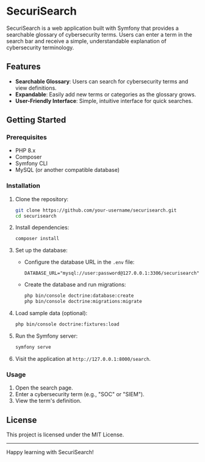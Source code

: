 # SecuriSearch

SecuriSearch is a web application built with Symfony that provides a searchable glossary of cybersecurity terms. Users can enter a term in the search bar and receive a simple, understandable explanation of cybersecurity terminology.

## Features

- **Searchable Glossary**: Users can search for cybersecurity terms and view definitions.
- **Expandable**: Easily add new terms or categories as the glossary grows.
- **User-Friendly Interface**: Simple, intuitive interface for quick searches.

## Getting Started

### Prerequisites

- PHP 8.x
- Composer
- Symfony CLI
- MySQL (or another compatible database)

### Installation

1. Clone the repository:
    ```bash
    git clone https://github.com/your-username/securisearch.git
    cd securisearch
    ```

2. Install dependencies:
    ```bash
    composer install
    ```

3. Set up the database:
   - Configure the database URL in the `.env` file:
     ```
     DATABASE_URL="mysql://user:password@127.0.0.1:3306/securisearch"
     ```
   - Create the database and run migrations:
     ```bash
     php bin/console doctrine:database:create
     php bin/console doctrine:migrations:migrate
     ```

4. Load sample data (optional):
    ```bash
    php bin/console doctrine:fixtures:load
    ```

5. Run the Symfony server:
    ```bash
    symfony serve
    ```

6. Visit the application at `http://127.0.0.1:8000/search`.

### Usage

1. Open the search page.
2. Enter a cybersecurity term (e.g., "SOC" or "SIEM").
3. View the term's definition.

## License

This project is licensed under the MIT License.

---

Happy learning with SecuriSearch!
